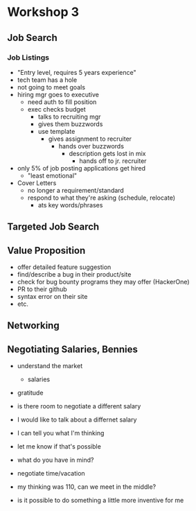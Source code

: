# Workshop 3

## Job Search

### Job Listings
- "Entry level, requires 5 years experience"
- tech team has a hole
- not going to meet goals
- hiring mgr goes to executive
  - need auth to fill position
  - exec checks budget
    - talks to recruiting mgr
    - gives them buzzwords
    - use template 
      - gives assignment to recruiter
        - hands over buzzwords
          - description gets lost in mix
            - hands off to jr. recruiter
- only 5% of job posting applications get hired
  - "least emotional"
- Cover Letters
  - no longer a requirement/standard
  - respond to what they're asking (schedule, relocate)
    - ats key words/phrases

## Targeted Job Search

## Value Proposition
- offer detailed feature suggestion
- find/describe a bug in their product/site
- check for bug bounty programs they may offer (HackerOne)
- PR to their github
- syntax error on their site
- etc.

## Networking

## Negotiating Salaries, Bennies
- understand the market
  - salaries

- gratitude
- is there room to negotiate a different salary
- I would like to talk about a differnet salary
- I can tell you what I'm thinking
- let me know if that's possible

- what do you have in mind?
- negotiate time/vacation

- my thinking was 110, can we meet in the middle?
- is it possible to do something a little more inventive for me

